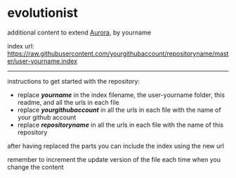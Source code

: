 # evolutionist
additional content to extend [Aurora](https://aurorabuilder.com/), by yourname

index url: https://raw.githubusercontent.com/yourgithubaccount/repositoryname/master/user-yourname.index

---

instructions to get started with the repository:

- replace ***yourname*** in the index filename, the user-yourname folder, this readme, and all the urls in each file
- replace ***yourgithubaccount*** in all the urls in each file with the name of your github account
- replace ***repositoryname*** in all the urls in each file with the name of this repository

after having replaced the parts you can include the index using the new url

remember to increment the update version of the file each time when you change the content
